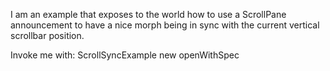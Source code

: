 I am an example that exposes to the world how to use a ScrollPane announcement to have a nice morph being in sync with the current vertical scrollbar position.Invoke me with:	ScrollSyncExample new openWithSpec